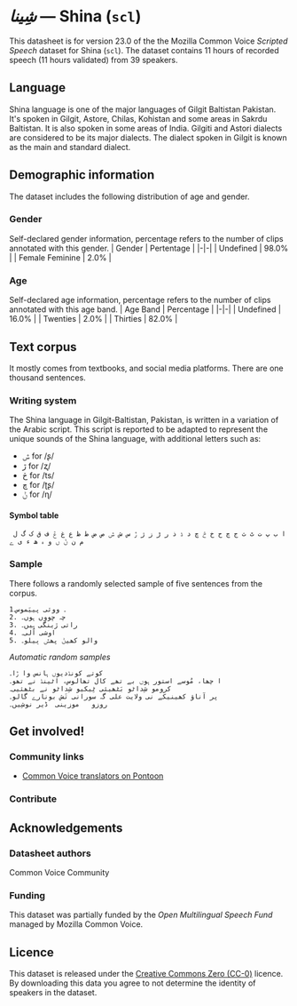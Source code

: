 # *شِینا* &mdash; Shina (`scl`)
This datasheet is for version 23.0 of the the Mozilla Common Voice *Scripted Speech* dataset 
for Shina (`scl`). The dataset contains 11 hours of recorded
speech (11 hours validated) from 39 speakers.

## Language
Shina language is one of the major languages of Gilgit Baltistan Pakistan. It's spoken in Gilgit, Astore, Chilas, Kohistan and some areas in Sakrdu Baltistan. It is also spoken in some areas of India. Gilgiti and Astori dialects are considered to be its major dialects. The dialect spoken in Gilgit is known as the main and standard dialect.
<!-- {{LANGUAGE_DESCRIPTION}} -->
<!-- Provide a brief (1-2 paragraph) description of your language -->
<!-- ### Variants -->
<!-- {{VARIANT_DESCRIPTION}} -->
<!-- @ OPTIONAL @ -->
<!-- Describe the variants (MCV variants) of your language -->
<!-- Original Answer: -->
<!-- 1. Gilgiti 2. Astori (locally known as Astorija) 3. Chilasi 4. Kohistani shina 5. Gurezi -->

## Demographic information
The dataset includes the following distribution of age and gender.
<!-- You can get a lot of the information in this section from https://analyzer.cv-toolbox.web.tr/browse -->

### Gender
Self-declared gender information, percentage refers to the number of clips annotated with this gender.
| Gender | Pertentage |
|-|-|
| Undefined | 98.0% |
| Female Feminine | 2.0% |
<!-- {{GENDER_TABLE}} -->
<!-- @ AUTOMATICALLY GENERATED @ -->
<!-- | Gender | Frequency |
|--------|-----------|
| male, masculine | ? |
| undeclared | ? |
| female, feminine | ? | -->

### Age
Self-declared age information, percentage refers to the number of clips annotated with this age band.
| Age Band | Percentage |
|-|-|
| Undefined | 16.0% |
| Twenties | 2.0% |
| Thirties | 82.0% |
<!-- {{AGE_TABLE}} -->
<!-- @ AUTOMATICALLY GENERATED @ -->
<!-- | Age band | Frequency |
|----------|-----------|
| teens | ? |
| twenties | ? |
| thirties | ? |
| fourties | ? |
| fifties | ? |
   ...if other age ranges are present in your data, add rows... -->

## Text corpus
It mostly comes from textbooks, and social media platforms. There are one thousand sentences.
<!-- {{TEXT_CORPUS_DESCRIPTION}} -->
<!-- @ OPTIONAL @ -->
<!-- An overview of the text corpus, with information such as average length (in characters and words) of validated sentences. -->

### Writing system
The Shina language in Gilgit-Baltistan, Pakistan, is written in a variation of the Arabic script. This script is reported to be adapted to represent the unique sounds of the Shina language, with additional letters such as: 
- ݜ for /ʂ/ 
- ڙ for /ʐ/ 
- څ for /ts/ 
- ڇ for /ʈʂ/ 
- ݨ for /ɳ/
<!-- {{WRITING_SYSTEM_DESCRIPTION}} -->
<!-- @ OPTIONAL @ -->
<!-- A description of the writing system (or writing systems) used in the text corpus -->

#### Symbol table
``` ا ب پ ت ٹ ث ج چ ح خ څ ڇ د ڈ ذ ر ڑ ز ژ ڙ س ش ݜ ص ض ط ظ ع غ ڠ ف ق ک گ ل م ن ݨ ں و ہ ھ ء ی ے```
<!-- {{ALPHABET_TABLE}} -->
<!-- @ OPTIONAL @ -->
<!-- If the writing system is alphabetic, you can include the valid alphabet here -->

### Sample
There follows a randomly selected sample of five sentences from the corpus.
```
1۔ ووئی پییَموس۔
2. چہ ڇووں ہوں۔
3. راتی ڙینگی ہِیں۔
4. اوشی آلی۔
5. والو کھیݨ پھݜ بِیلو۔
```

*Automatic random samples*

```
کوتے کونڈدیوں ہانس وا ڙا۔
ا چھا، مُوسے استور ہوں بے تھے کال تھالوس، اٹینڈ نے تھو۔
کرومو شِداٹو بَٹھیئی ٹِیکیو شِداٹو نے بٹھئیی۔
پر آناؤ کھینیکے نی ولایت علی گہ سورانی تَش بونارے گالو۔
روزو   موزینی  ڈیر نوشِیں۔
```
<!-- {{SENTENCES_SAMPLE}} -->

## Get involved!

### Community links
* [Common Voice translators on Pontoon](https://pontoon.mozilla.org/scl/common-voice/contributors/)

### Contribute
<!-- {{CONTRIBUTE_LINKS_LIST}} -->
<!-- Here you can include links for how to contribute to the dataset -->

## Acknowledgements

### Datasheet authors
Common Voice Community
<!-- {{DATASHEET_AUTHORS_LIST}} -->
<!-- A list in the format of: Your Name <email@email.com> -->

### Funding
This dataset was partially funded by the *Open Multilingual Speech Fund* managed by Mozilla Common Voice.
<!-- {{FUNDING_DESCRIPTION}} -->
<!-- @ OPTIONAL @ -->
<!-- If you received any funding, you can include the acknowledgement here -->

## Licence
This dataset is released under the [Creative Commons Zero (CC-0)](https://creativecommons.org/public-domain/cc0/) licence. By downloading this data
you agree to not determine the identity of speakers in the dataset.